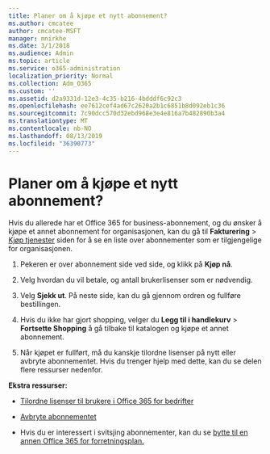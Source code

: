 ```yaml
---
title: Planer om å kjøpe et nytt abonnement?
ms.author: cmcatee
author: cmcatee-MSFT
manager: mnirkhe
ms.date: 3/1/2018
ms.audience: Admin
ms.topic: article
ms.service: o365-administration
localization_priority: Normal
ms.collection: Adm_O365
ms.custom: ''
ms.assetid: d2a9331d-12e3-4c35-b216-4bdddf6c92c3
ms.openlocfilehash: ee7612cef4ad67c2620a2b1c6851b8d092eb1c36
ms.sourcegitcommit: 7c90dcc570d32ebd968e3e4e816a7b482890b3a4
ms.translationtype: MT
ms.contentlocale: nb-NO
ms.lasthandoff: 08/13/2019
ms.locfileid: "36390773"
---
```

# <a name="looking-to-buy-a-new-subscription"></a>Planer om å kjøpe et nytt abonnement?

Hvis du allerede har et Office 365 for business-abonnement, og du ønsker å kjøpe et annet abonnement for organisasjonen, kan du gå til **Fakturering** \> [Kjøp tjenester](https://go.microsoft.com/fwlink/p/?linkid=868433) siden for å se en liste over abonnementer som er tilgjengelige for organisasjonen.
 
1. Pekeren er over abonnement side ved side, og klikk på **Kjøp nå**.

2. Velg hvordan du vil betale, og antall brukerlisenser som er nødvendig.

3. Velg **Sjekk ut**. På neste side, kan du gå gjennom ordren og fullføre bestillingen.

4. Hvis du ikke har gjort shopping, velger du **Legg til i handlekurv** \> **Fortsette Shopping** å gå tilbake til katalogen og kjøpe et annet abonnement. 

5. Når kjøpet er fullført, må du kanskje tilordne lisenser på nytt eller avbryte abonnementet. Hvis du trenger hjelp med dette, kan du se delen flere ressurser nedenfor.

 **Ekstra ressurser:**
  
- [Tilordne lisenser til brukere i Office 365 for bedrifter](https://docs.microsoft.com/en-us/office365/admin/subscriptions-and-billing/assign-licenses-to-users)
    
- [Avbryte abonnementet](https://docs.microsoft.com/en-us/office365/admin/subscriptions-and-billing/cancel-your-subscription)
    
- Hvis du er interessert i svitsjing abonnementer, kan du se [bytte til en annen Office 365 for forretningsplan.](https://docs.microsoft.com/en-us/office365/admin/subscriptions-and-billing/switch-to-a-different-plan)